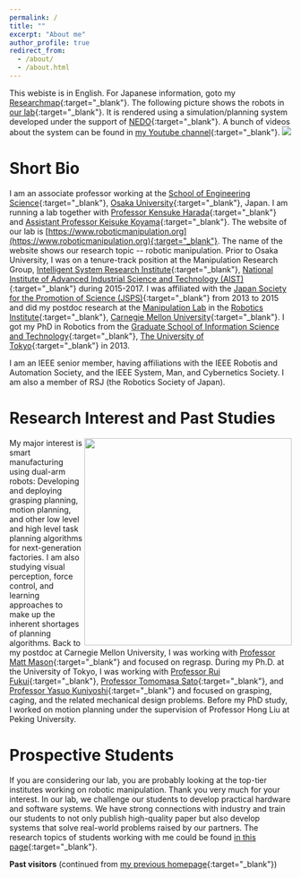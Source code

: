```yaml
---
permalink: /
title: ""
excerpt: "About me"
author_profile: true
redirect_from: 
  - /about/
  - /about.html
---
```

This webiste is in English. For Japanese information, goto my [Researchmap](https://researchmap.jp/weiweiwan){:target="_blank"}. The following picture shows the robots in [our lab](https://www.roboticmanipulation.org/){:target="_blank"}. It is rendered using a simulation/planning system developed under the support of [NEDO](https://www.nedo.go.jp/english/index.html){:target="_blank"}. A bunch of videos about the system can be found in [my Youtube channel](https://www.youtube.com/WeiweiWan/){:target="_blank"}.
<img src="https://wanweiwei07.github.io/images/robotlist2.jpg">

Short Bio
======
I am an associate professor working at the [School of Engineering Science](https://www.es.osaka-u.ac.jp/en/){:target="_blank"}, [Osaka University](https://www.osaka-u.ac.jp/en){:target="_blank"}, Japan.  I am running a lab together with [Professor Kensuke Harada](http://www.hlab.sys.es.osaka-u.ac.jp/people/harada/){:target="_blank"} and [Assistant Professor Keisuke Koyama](https://kk-hs-sa.website/){:target="_blank"}. The website of our lab is [https://www.roboticmanipulation.org](https://www.roboticmanipulation.org){:target="_blank"}. The name of the website shows our research topic -- robotic manipulation. Prior to Osaka University, I was on a tenure-track position at the Manipulation Research Group, [Intelligent System Research Institute](https://unit.aist.go.jp/is/index.html){:target="_blank"}, [National Institute of Advanced Industrial Science and Technology (AIST)](https://www.aist.go.jp/index_en.html){:target="_blank"} during 2015-2017. I was affiliated with the [Japan Society for the Promotion of Science (JSPS)](https://www.jsps.go.jp/english/){:target="_blank"} from 2013 to 2015 and did my postdoc research at the [Manipulation Lab](http://mlab.ri.cmu.edu/) in the [Robotics Institute](https://www.ri.cmu.edu/){:target="_blank"}, [Carnegie Mellon University](https://www.cmu.edu/){:target="_blank"}. I got my PhD in Robotics from the [Graduate School of Information Science and Technology](https://www.i.u-tokyo.ac.jp/index_e.shtml){:target="_blank"}, [The University of Tokyo](https://www.u-tokyo.ac.jp/en/index.html){:target="_blank"} in 2013.

I am an IEEE senior member, having affiliations with the IEEE Robotis and Automation Society, and the IEEE System, Man, and Cybernetics Society. I am also a member of RSJ (the Robotics Society of Japan).

Research Interest and Past Studies
======
<img align="right" width="370" src="https://wanweiwei07.github.io/images/manipulatemyinitials.gif">

My major interest is smart manufacturing using dual-arm robots: Developing and deploying grasping planning, motion planning, and other low level and high level task planning algorithms for next-generation factories. I am also studying visual perception, force control, and learning approaches to make up the inherent shortages of planning algorithms. Back to my postdoc at Carnegie Mellon University, I was working with [Professor Matt Mason](http://www.cs.cmu.edu/~mason/){:target="_blank"} and focused on regrasp. During my Ph.D. at the University of Tokyo, I was working with [Professor Rui Fukui](https://www.k.u-tokyo.ac.jp/pros-e/person/rui_fukui/rui_fukui.htm){:target="_blank"}, [Professor Tomomasa Sato](https://researchmap.jp/read0007519){:target="_blank"}, and [Professor Yasuo Kuniyoshi](http://www.isi.imi.i.u-tokyo.ac.jp/member/){:target="_blank"} and focused on grasping, caging, and the related mechanical design problems. Before my PhD study, I worked on motion planning under the supervision of Professor Hong Liu at Peking University.

Prospective Students
======
If you are considering our lab, you are probably looking at the top-tier institutes working on robotic manipulation. Thank you very much for your interest. In our lab, we challenge our students to develop practical hardware and software systems. We have strong connections with industry and train our students to not only publish high-quality paper but also develop systems that solve real-world problems raised by our partners. The research topics of students working with me could be found [in this page](https://wanweiwei07.github.io/people/){:target="_blank"}.

**Past visitors** (continued from [my previous homepage](https://sites.google.com/site/weiweilab/){:target="_blank"})
<div style="display:inline-block;width:270px;"><script type="text/javascript" src="//rf.revolvermaps.com/0/0/7.js?i=1tbxe9zedcg&amp;m=0&amp;c=007eff&amp;cr1=00ff6c&amp;br=2&amp;sx=0&amp;ds=70" async="async"></script></div>
